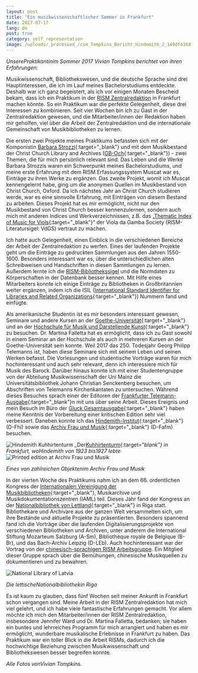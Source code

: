 ```yaml
---
layout: post
title: "Ein musikwissenschaftlicher Sommer in Frankfurt"
date: 2017-07-17
lang: de
post: true
category: self_representation
image: /uploads/_processed_/csm_Tompkins_Bericht_Hindemith_2_149df416d1.jpg
---
```



_UnserePraktikantinim Sommer 2017 Vivian Tompkins berichtet von ihren Erfahrungen:_

Musikwissenschaft, Bibliothekswesen, und die deutsche Sprache sind drei Hauptinteressen, die ich im Lauf meines Bachelorstudiums entdeckte. Deshalb war ich ganz begeistert, als ich vor einigen Monaten Bescheid bekam, dass ich ein Praktikum in der [RISM Zentralredaktion](/de/unternehmen/zentralredaktion.html#c2852 "Öffnet internen Link im aktuellen Fenster") in Frankfurt machen könnte. So ein Praktikum war die perfekte Gelegenheit, diese drei Interessen zu kombinieren. Seit vier Wochen bin ich zu Gast in der Zentralredaktion gewesen, und die Mitarbeiter/innen der Redaktion haben mir geholfen, viel über die Arbeit der Zentralredaktion und die internationale Gemeinschaft von Musikbibliotheken zu lernen.

Die ersten zwei Projekte meines Praktikums befassten sich mit der Komponistin [Barbara Strozzi](/self_representation/2017/07/03/barbara-strozzi-a-woman-composer-in-17thcentury.html){:target="_blank"} und mit dem Musikbestand der Christ Church Library and Archives ([GB-Och](https://opac.rism.info/search?View=rism&siglum=GB-Och&Language=de){:target="_blank"}) - zwei Themen, die für mich persönlich relevant sind. Das Leben und die Werke Barbara Strozzis waren ein Schwerpunkt meines Bachelorstudiums, und meine erste Erfahrung mit dem RISM Erfassungssystem Muscat war es, Einträge zu ihren Werke zu ergänzen. Das zweite Projekt, womit ich Muscat kennengelernt habe, ging um die anonymen Quellen im Musikbestand von Christ Church, Oxford. Da ich nächstes Jahr an Christ Church studieren werde, war es eine sinnvolle Erfahrung, mit Einträgen von diesem Bestand zu arbeiten. Dieses Projekt hat es mir ermöglicht, nicht nur den Musikbestand von Christ Church besser kennenzulernen, sondern auch mich mit anderen Indices und Werkverzeichnissen, z.B. das „[Thematic Index of Music for Viols](http://vdgs.org.uk/thematic/){:target="_blank"}“ der Viola da Gamba Society (RISM-Literatursigel: VdGS) vertraut zu machen.

Ich hatte auch Gelegenheit, einen Einblick in die verschiedenen Bereiche der Arbeit der Zentralredaktion zu werfen. Eines der laufenden Projekte geht um die Einträge zu gedruckten Sammlungen aus den Jahren 1550-1600. Besonders interessant war es, über die unterschiedlichen alten Schreibweisen und Handschriften in diesen Sammlungen zu lernen. Außerdem lernte ich die [RISM-Bibliothekssigel](/de/rism-bibliothekssigel.html "Öffnet internen Link im aktuellen Fenster") und die Normdaten zu Körperschaften in der Datenbank besser kennen. Mit Hilfe eines Mitarbeiters konnte ich einige Einträge zu Bibliotheken in Großbritannien weiter ergänzen, indem ich die ISIL ([International Standard Identifier for Libraries and Related Organizations](http://biblstandard.dk/isil/){:target="_blank"}) Nummern fand und einfügte.

Als amerikanische Studentin ist es mir besonders interessant gewesen, Seminare und andere Kursen an der [Goethe-Universität](http://www.uni-frankfurt.de/43265859/muwi?legacy_request=1){:target="_blank"} und an der [Hochschule für Musik und Darstellende Kunst](http://www.hfmdk-frankfurt.info/){:target="_blank"} zu besuchen. Dr. Martina Falletta hat es ermöglicht, dass ich zu Gast sowohl in einem Seminar an der Hochschule als auch in mehreren Kursen an der Goethe-Universität sein konnte. Weil 2017 das 250. Todesjahr Georg Philipp Telemanns ist, haben diese Seminare sich mit seinem Leben und seinen Werken befasst. Die Vorlesungen und studentische Vorträge waren für mich hochinteressant und auch sehr relevant, denn ich interessiere mich für Musik des Barock. Darüber hinaus konnte ich mit einer Studentengruppe von der Abteilung Musikwissenschaft der Uni Mainz die Universitätsbibliothek Johann Christian Senckenberg besuchen, um Abschriften von Telemanns Kirchenkantaten zu untersuchen. Während dieses Besuches sprach einer der Editoren der [Frankfurter Telemann-Ausgabe](https://www.habsburgerverlag.de/startseite/frankfurter-telemann-ausgaben/){:target="_blank"}n mit uns über seine Arbeit. Dieses Ereignis und mein Besuch im Büro der [Gluck Gesamtausgabe](http://www.gluck-gesamtausgabe.de/){:target="_blank"} haben meine Kenntnis der Vorbereitung einer kritischen Edition sehr viel verbessert. Daneben konnte ich das [Hindemith-Institut](http://www.hindemith.info/de/home/){:target="_blank"} (D-Fhi) sowie das [Archiv Frau und Musik](http://www.archiv-frau-musik.de/cms/){:target="_blank"} (D-Fafm) besuchen.

![Hindemith Kuhhirtenturm](http://rism.info/fileadmin/content/news/Tompkins_Bericht_Hindemith_1_378x504.jpg)
_Der[Kuhhirtenturm](http://www.hindemith.info/de/kabinett/){:target="_blank"} in Frankfurt, woHindemith von 1923 bis1927 lebte_ ![Printed edition at Archiv Frau und Musik](http://rism.info/fileadmin/content/news/Tompkins_Bericht_Archiv_Frau_und_Musik_2_378x504_01.JPG)

_Eines von zahlreichen Objektenim Archiv Frau und Musik_

In der vierten Woche des Praktikums nahm ich an dem 66. ordentlichen Kongress der [Internationalen Vereinigung der Musikbibliotheken](http://www.iaml.info/congresses/2017-riga){:target="_blank"}, Musikarchive und Musikdokumentationszentren (IAML) teil. Dieses Jahr fand der Kongress an der [Nationalbibliothek von Lettland](http://lnb.lv/en){:target="_blank"} in Riga statt. Bibliothekare und Archivare aus der ganzen Welt versammelten sich, um ihre Bestände und aktuelle Projekte zu präsentierten. Besonders spannend fand ich die Vorträge über die laufenden Digitalisierungsprojekte von verschiedenen Bibliotheken und Archiven, unter anderem die International Stiftung Mozarteum Salzburg (A-Sm), Bibliothèque royale de Belgique (B-Br), und das Bach-Archiv Leipzig (D-LEb). Auch hochinteressant war der Vortrag von der [chinesisch-sprachigen RISM Arbeitsgruppe](/de/workgroups/chinese-language-region.html "Öffnet internen Link im aktuellen Fenster"). Ein Mitglied dieser Gruppe sprach über die Bemühungen, chinesische Musikquellen zu dokumentieren und zu bewahren.

![National Library of Latvia](http://rism.info/fileadmin/content/news/Tompkins_Bericht_Riga_1_378x504.jpg)

_Die lettischeNationalbibliothekin Riga_

Es ist kaum zu glauben, dass fünf Wochen seit meiner Ankunft in Frankfurt schon vergangen sind. Meine Arbeit in der RISM Zentralredaktion hat mich viel gelehrt, und ich habe viele fantastische Erfahrungen gemacht. Vor allem möchte ich mich den Mitarbeiter/innen der RISM Zentralredaktion, insbesondere Jennifer Ward und Dr. Martina Falletta, bedanken; sie haben ein buntes und lehrreiches Programm für mich arrangiert und haben es mir ermöglicht, wunderbare musikalische Erlebnisse in Frankfurt zu haben. Das Praktikum war ein toller Blick in die Arbeit RISMs, dadurch ich die hochwichtige Beziehung zwischen Musikwissenschaft und Bibliothekswesen besser begreifen konnte.

_Alle Fotos vonVivian Tompkins._

<script type="text/javascript">var switchTo5x=true;</script><script type="text/javascript" src="http://w.sharethis.com/button/buttons.js"></script><script type="text/javascript">stLight.options({publisher: "9b601438-1ce1-49d8-bfd7-9cff5df54c17", doNotHash: false, doNotCopy: false, hashAddressBar: false});</script>